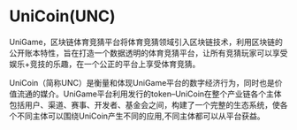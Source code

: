 # UniCoin(UNC)

UniGame，区块链体育竞猜平台将体育竞猜领域引入区块链技术，利用区块链的公开账本特性，旨在打造一个数据透明的体育竞猜平台，让所有竞猜玩家可以享受娱乐+竞技的乐趣，在一个公正的平台上享受体育竞猜。

UniCoin（简称UNC）是衡量和体现UniGame平台的数字经济行为，同时也是价值流通的媒介。UniGame平台利用发行的token–UniCoin在整个产业链各个主体包括用户、渠道、赛事、开发者、基金会之间，构建了一个完整的生态系统，使各个不同主体可以围绕UniCoin产生不同的应用,不同主体都可以从平台获益。
